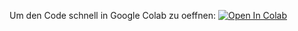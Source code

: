 Um den Code schnell in Google Colab zu oeffnen:
[![Open In Colab](https://colab.research.google.com/assets/colab-badge.svg)](https://colab.research.google.com/github/mariaweinreuter/ml-captcha-classificator/blob/Leon/ML1_Captcha_Challenge_JAF.ipynb)

